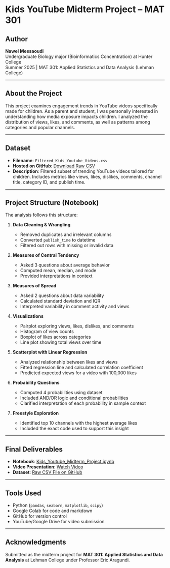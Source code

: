 # Kids YouTube Midterm Project – MAT 301

## Author  
**Nawel Messaoudi**  
Undergraduate Biology major (Bioinformatics Concentration) at Hunter College  
Summer 2025 | MAT 301: Applied Statistics and Data Analysis (Lehman College)

---

## About the Project  
This project examines engagement trends in YouTube videos specifically made for children. As a parent and student, I was personally interested in understanding how media exposure impacts children. I analyzed the distribution of views, likes, and comments, as well as patterns among categories and popular channels.

---

## Dataset  
- **Filename**: `Filtered_Kids_Youtube_Videos.csv`  
- **Hosted on GitHub**: [Download Raw CSV](https://raw.githubusercontent.com/NawelMe/midterm-project_YouTube-Kids-Analysis/main/Filtered_Kids_Youtube_Videos.csv)  
- **Description**: Filtered subset of trending YouTube videos tailored for children. Includes metrics like views, likes, dislikes, comments, channel title, category ID, and publish time.

---

## Project Structure (Notebook)  
The analysis follows this structure:

1. **Data Cleaning & Wrangling**
   - Removed duplicates and irrelevant columns
   - Converted `publish_time` to datetime
   - Filtered out rows with missing or invalid data

2. **Measures of Central Tendency**
   - Asked 3 questions about average behavior
   - Computed mean, median, and mode
   - Provided interpretations in context

3. **Measures of Spread**
   - Asked 2 questions about data variability
   - Calculated standard deviation and IQR
   - Interpreted variability in comment activity and views

4. **Visualizations**
   - Pairplot exploring views, likes, dislikes, and comments
   - Histogram of view counts
   - Boxplot of likes across categories
   - Line plot showing total views over time

5. **Scatterplot with Linear Regression**
   - Analyzed relationship between likes and views
   - Fitted regression line and calculated correlation coefficient
   - Predicted expected views for a video with 100,000 likes

6. **Probability Questions**
   - Computed 4 probabilities using dataset
   - Included AND/OR logic and conditional probabilities
   - Clarified interpretation of each probability in sample context

7. **Freestyle Exploration**
   - Identified top 10 channels with the highest average likes
   - Included the exact code used to support this insight

---

## Final Deliverables  
- **Notebook**: [Kids_Youtube_Midterm_Project.ipynb](https://github.com/NawelMe/midterm-project_YouTube-Kids-Analysis/blob/main/Kids_Youtube_Midterm_Project.ipynb)  
- **Video Presentation**: [Watch Video](<insert-your-video-link-here>)  
- **Dataset**: [Raw CSV File on GitHub](https://raw.githubusercontent.com/NawelMe/midterm-project_YouTube-Kids-Analysis/main/Filtered_Kids_Youtube_Videos.csv)

---

## Tools Used  
- Python (`pandas`, `seaborn`, `matplotlib`, `scipy`)  
- Google Colab for code and markdown  
- GitHub for version control  
- YouTube/Google Drive for video submission

---

## Acknowledgments  
Submitted as the midterm project for **MAT 301: Applied Statistics and Data Analysis** at Lehman College under Professor Eric Aragundi.
